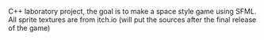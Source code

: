 C++ laboratory project, the goal is to make a space style game using SFML. All sprite textures are from itch.io (will put the sources after the final release of the game)
